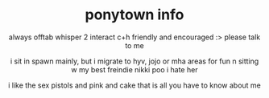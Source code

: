 <h1 align="center"> ponytown info
</h1>
<p align="center">
always offtab whisper 2 interact c+h friendly and encouraged :> please talk to me 
<p align="center">
i sit in spawn mainly, but i migrate to hyv, jojo or mha areas for fun n sitting w my best freindie nikki poo i hate her
<p align="center">
i like the sex pistols and pink and cake that is all you have to know about me
  <p align="center">
